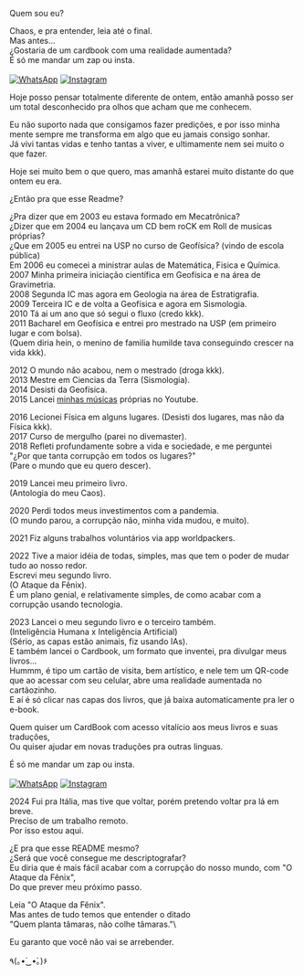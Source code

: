 Quem sou eu?

Chaos, e pra entender, leia até o final.\
Mas antes...\
¿Gostaria de um cardbook com uma realidade aumentada?\
É só me mandar um zap ou insta.\
\
[![WhatsApp](https://img.shields.io/badge/WhatsApp-25D366?style=for-the-badge&logo=whatsapp&logoColor=white)](https://wa.me/5511959586934) [![Instagram](https://img.shields.io/badge/-Instagram-%23E4405F?style=for-the-badge&logo=instagram&logoColor=white)](https://www.instagram.com/ck_na_estrada_360/)


Hoje posso pensar totalmente diferente de ontem, então amanhã posso ser um total desconhecido pra olhos que acham que me conhecem.

Eu não suporto nada que consigamos fazer predições, e por isso minha mente sempre me transforma em algo que eu jamais consigo sonhar.\
Já vivi tantas vidas e tenho tantas a viver, e ultimamente nem sei muito o que fazer.

Hoje sei muito bem o que quero, mas amanhã estarei muito distante do que ontem eu era.

¿Então pra que esse Readme?

¿Pra dizer que em 2003 eu estava formado em Mecatrônica?\
¿Dizer que em 2004 eu lançava um CD bem roCK em Roll de musicas próprias?\
¿Que em 2005 eu entrei na USP no curso de Geofísica? (vindo de escola pública)\
Em 2006 eu comecei a ministrar aulas de Matemática, Fisica e Química.\
2007 Minha primeira iniciação científica em Geofísica e na área de Gravimetria.\
2008 Segunda IC mas agora em Geologia na área de Estratigrafia.\
2009 Terceira IC e de volta a Geofísica e agora em Sismologia.\
2010 Tá ai um ano que só segui o fluxo (credo kkk).\
2011 Bacharel em Geofísica e entrei pro mestrado na USP (em primeiro lugar e com bolsa).\
(Quem diria hein, o menino de familia humilde tava conseguindo crescer na vida kkk).

2012 O mundo não acabou, nem o mestrado (droga kkk).\
2013 Mestre em Ciencias da Terra (Sismologia). \
2014 Desisti da Geofísica.\
2015 Lancei [minhas músicas](https://www.youtube.com/watch?v=yG2tVJiNM5s&list=PLxD_H3_3AyJ1lxQYX9IpwkyFwni61zv_8) próprias no Youtube.

2016 Lecionei Física em alguns lugares. (Desisti dos lugares, mas não da Física kkk).\
2017 Curso de mergulho (parei no divemaster).\
2018 Refleti profundamente sobre a vida e sociedade, e me perguntei\
"¿Por que tanta corrupção em todos os lugares?"\
(Pare o mundo que eu quero descer).

2019 Lancei meu primeiro livro.\
(Antologia do meu Caos).

2020 Perdi todos meus investimentos com a pandemia.\
(O mundo parou, a corrupção não, minha vida mudou, e muito).

2021 Fiz alguns trabalhos voluntários via app worldpackers.

2022 Tive a maior idéia de todas, simples, mas que tem o poder de mudar tudo ao nosso redor.\
Escrevi meu segundo livro. \
(O Ataque da Fênix). \
É um plano genial, e relativamente simples, de como acabar com a corrupção usando tecnologia.

2023 Lancei o meu segundo livro e o terceiro também.\
(Inteligência Humana x Inteligência Artificial)\
(Sério, as capas estão animais, fiz usando IAs).\
E também lancei o Cardbook, um formato que inventei, pra divulgar meus livros...\
Hummm, é tipo um cartão de visita, bem artístico, e nele tem um QR-code que ao acessar com seu celular, abre uma realidade aumentada no cartãozinho.\
E aí é só clicar nas capas dos livros, que já baixa automaticamente pra ler o e-book.

Quem quiser um CardBook com acesso vitalício aos meus livros e suas traduções, \
Ou quiser ajudar em novas traduções pra outras linguas.

É só me mandar um zap ou insta.\
\
[![WhatsApp](https://img.shields.io/badge/WhatsApp-25D366?style=for-the-badge&logo=whatsapp&logoColor=white)](https://wa.me/5511959586934) [![Instagram](https://img.shields.io/badge/-Instagram-%23E4405F?style=for-the-badge&logo=instagram&logoColor=white)](https://www.instagram.com/ck_na_estrada_360/)


2024 Fui pra Itália, mas tive que voltar, porém pretendo voltar pra lá em breve.\
Preciso de um trabalho remoto.\
Por isso estou aqui.

¿E pra que esse README mesmo?\
¿Será que você consegue me descriptografar?\
Eu diria que é mais fácil acabar com a corrupção do nosso mundo, com "O Ataque da Fênix",\
Do que prever meu próximo passo.

Leia "O Ataque da Fênix".\
Mas antes de tudo temos que entender o ditado\
"Quem planta tâmaras, não colhe tâmaras."\

Eu garanto que você não vai se arrebender.

٩(｡•́‿•̀｡)۶
